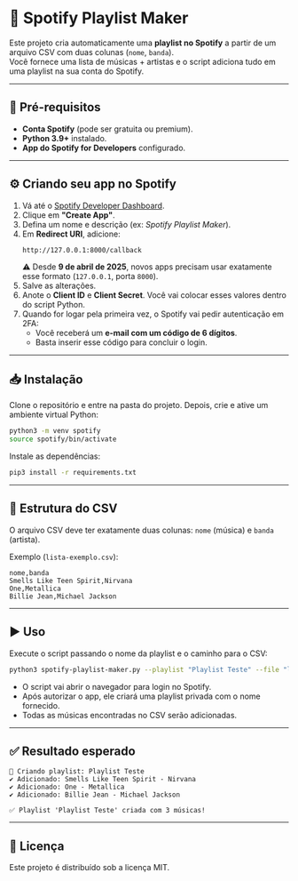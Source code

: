 # 🎵 Spotify Playlist Maker

Este projeto cria automaticamente uma **playlist no Spotify** a partir de um arquivo CSV com duas colunas (`nome`, `banda`).  
Você fornece uma lista de músicas + artistas e o script adiciona tudo em uma playlist na sua conta do Spotify.  

---

## 🚀 Pré-requisitos

- **Conta Spotify** (pode ser gratuita ou premium).  
- **Python 3.9+** instalado.  
- **App do Spotify for Developers** configurado.

---

## ⚙️ Criando seu app no Spotify

1. Vá até o [Spotify Developer Dashboard](https://developer.spotify.com/dashboard/).  
2. Clique em **"Create App"**.  
3. Defina um nome e descrição (ex: *Spotify Playlist Maker*).  
4. Em **Redirect URI**, adicione:  
   ```
   http://127.0.0.1:8000/callback
   ```
   ⚠️ Desde **9 de abril de 2025**, novos apps precisam usar exatamente esse formato (`127.0.0.1`, porta `8000`).  
5. Salve as alterações.  
6. Anote o **Client ID** e **Client Secret**. Você vai colocar esses valores dentro do script Python.  
7. Quando for logar pela primeira vez, o Spotify vai pedir autenticação em 2FA:  
   - Você receberá um **e-mail com um código de 6 dígitos**.  
   - Basta inserir esse código para concluir o login.  

---

## 📥 Instalação

Clone o repositório e entre na pasta do projeto. Depois, crie e ative um ambiente virtual Python:

```bash
python3 -m venv spotify
source spotify/bin/activate
```

Instale as dependências:

```bash
pip3 install -r requirements.txt
```

---

## 📝 Estrutura do CSV

O arquivo CSV deve ter exatamente duas colunas: `nome` (música) e `banda` (artista).  

Exemplo (`lista-exemplo.csv`):

```csv
nome,banda
Smells Like Teen Spirit,Nirvana
One,Metallica
Billie Jean,Michael Jackson
```

---

## ▶️ Uso

Execute o script passando o nome da playlist e o caminho para o CSV:

```bash
python3 spotify-playlist-maker.py --playlist "Playlist Teste" --file "lista-exemplo.csv"
```

- O script vai abrir o navegador para login no Spotify.  
- Após autorizar o app, ele criará uma playlist privada com o nome fornecido.  
- Todas as músicas encontradas no CSV serão adicionadas.  

---

## ✅ Resultado esperado

```
🎵 Criando playlist: Playlist Teste
✔ Adicionado: Smells Like Teen Spirit - Nirvana
✔ Adicionado: One - Metallica
✔ Adicionado: Billie Jean - Michael Jackson

✅ Playlist 'Playlist Teste' criada com 3 músicas!
```

---

## 📄 Licença

Este projeto é distribuído sob a licença MIT.  
